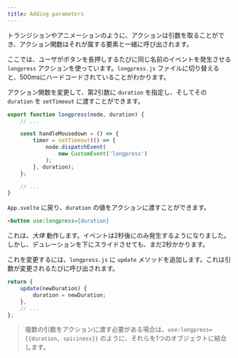 ```yaml
---
title: Adding parameters
---
```


トランジションやアニメーションのように、アクションは引数を取ることができ、アクション関数はそれが属する要素と一緒に呼び出されます。

ここでは、ユーザがボタンを長押しするたびに同じ名前のイベントを発生させる `longpress` アクションを使っています。`longpress.js` ファイルに切り替えると、500msにハードコードされていることがわかります。

アクション関数を変更して、第2引数に `duration` を指定し、そしてその `duration` を `setTimeout` に渡すことができます。

```js
export function longpress(node, duration) {
	// ...

	const handleMousedown = () => {
		timer = setTimeout(() => {
			node.dispatchEvent(
				new CustomEvent('longpress')
			);
		}, duration);
	};

	// ...
}
```

`App.svelte` に戻り、`duration` の値をアクションに渡すことができます。

```html
<button use:longpress={duration}
```

これは、*大体* 動作します。イベントは2秒後にのみ発生するようになりました。しかし、デュレーションを下にスライドさせても、まだ2秒かかります。

これを変更するには、`longpress.js` に `update` メソッドを追加します。これは引数が変更されるたびに呼び出されます。

```js
return {
	update(newDuration) {
		duration = newDuration;
	},
	// ...
};
```

> 複数の引数をアクションに渡す必要がある場合は、`use:longpress={{duration, spiciness}}` のように、それらを1つのオブジェクトに結合します。
